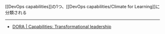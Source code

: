 [[DevOps capabilities]]の1つ、[[DevOps capabilities/Climate for Learning]]に分類される

---

- [DORA | Capabilities: Transformational leadership](https://dora.dev/capabilities/transformational-leadership/)